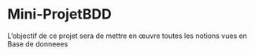 # Mini-ProjetBDD
L’objectif de ce projet sera de mettre en œuvre toutes les notions vues en  Base de donneees

